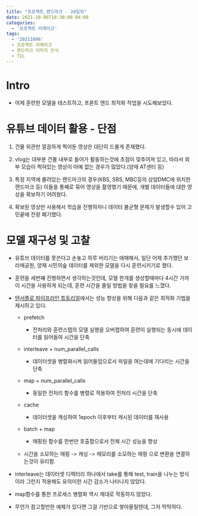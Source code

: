 ```yaml
---
title: "프로젝트_랜드마크 - 24일차"
date: 2021-10-06T18:30:00-04:00
categories:
  - '프로젝트 리메이크'
tags:
  - '20211006'
  - 프로젝트 리메이크
  - 랜드마크 이미지 인식
  - TIL
---
```



# Intro

* 어제 훈련한 모델을 테스트하고, 프론트 엔드 최적화 작업을 시도해보았다.


# 유튜브 데이터 활용 - 단점

1. 건물 외관만 깔끔하게 찍어둔 영상은 대단히 드물게 존재했다.

2. vlog는 대부분 건물 내부로 들어가 활동하는것에 초점이 맞추어져 있고, 따라서 외부 모습이 찍혀있는 영상이 아예 없는 경우가 많았다.(양재 AT센터 등)

3. 특정 지역에 몰려있는 랜드마크의 경우(KBS, SBS, MBC등의 상암DMC에 위치한 랜드마크 등) 이들을 통째로 묶어 영상을 촬영했기 때문에, 개별 데이터들에 대한 영상을 확보하기 어려웠다.

4. 확보된 영상만 사용해서 학습을 진행하자니 데이터 불균형 문제가 발생할수 있어 고민끝에 전량 폐기했다.

# 모델 재구성 및 고찰

* 유튜브 데이터를 못쓴다고 손놓고 하루 버리기는 애매해서, 일단 어제 추가했던 보라매공원, 양재 시민의숲 데이터를 제외한 모델을 다시 훈련시키기로 했다.

* 훈련을 세번쨰 진행하면서 생각하는것인데, 모델 한개를 생성할때마다 4시간 가까이 시간을 사용하게 되는데, 훈련 시간을 줄일 방법을 찾을 필요를 느꼈다.

* [텐서플로 파이프라인 튜토리얼](https://www.tensorflow.org/guide/data_performance?hl=ko)에서는 성능 향상을 위해 다음과 같은 최적화 기법을 제시하고 있다.

  * prefetch
    * 전처리와 훈련스텝의 모델 실행을 오버랩하여 훈련이 실행되는 동시에 데이터를 읽어들여 시간을 단축

  * interleave + num_parallel_calls
    * 데이터셋을 병렬화시켜 읽어들임으로서 파일을 여는데에 기다리는 시간을 단축

  * map + num_parallel_calls
    * 동일한 전처리 함수를 병렬로 적용하여 전처리 시간을 단축

  * cache
    * 데이터셋을 캐싱하여 1epoch 이후부터 캐시된 데이터를 재사용

  * batch + map
    * 매핑된 함수를 한번만 호출함으로서 전체 시간 성능을 향상

  * 시간을 소모하는 매핑 -> 캐싱 -> 메모리를 소모하는 매핑 으로 변환을 연결하는것이 유리함.

* interleave는 데이터셋 디렉터리 하나에서 take를 통해 test, train을 나누는 방식이라 그런지 적용해도 유의미한 시간 감소가 나타나지 않았다.

* map함수를 통한 프로세스 병렬화 역시 제대로 작동하지 않았다.

* 무언가 참고할만한 예제가 있다면 그걸 기반으로 쌓아올릴텐데, 그저 막막하다.


